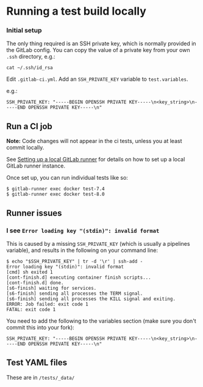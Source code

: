 Running a test build locally
============================

### Initial setup

The only thing required is an SSH private key, which is normally provided in the
GitLab config. You can copy the value of a private key from your own ```.ssh```
directory, e.g.:

    cat ~/.ssh/id_rsa

Edit ```.gitlab-ci.yml```. Add an ```SSH_PRIVATE_KEY``` variable to
```test.variables```.

e.g.:

    SSH_PRIVATE_KEY: "-----BEGIN OPENSSH PRIVATE KEY-----\n<key_string>\n-----END OPENSSH PRIVATE KEY-----\n"

Run a CI job
------------

**Note:** Code changes will not appear in the ci tests, unless you at least
commit locally.

See [Setting up a local GitLab runner][setup_gitlab_runner] for details on how
to set up a local GitLab runner instance.

Once set up, you can run individual tests like so:

    $ gitlab-runner exec docker test-7.4
    $ gitlab-runner exec docker test-8.0

Runner issues
-------------

### I see ```Error loading key "(stdin)": invalid format```

This is caused by a missing ```SSH_PRIVATE_KEY``` (which is usually a pipelines
variable), and results in the following on your command line:

    $ echo "$SSH_PRIVATE_KEY" | tr -d '\r' | ssh-add -
    Error loading key "(stdin)": invalid format
    [cmd] sh exited 1
    [cont-finish.d] executing container finish scripts...
    [cont-finish.d] done.
    [s6-finish] waiting for services.
    [s6-finish] sending all processes the TERM signal.
    [s6-finish] sending all processes the KILL signal and exiting.
    ERROR: Job failed: exit code 1
    FATAL: exit code 1

You need to add the following to the variables section (make sure you don't
commit this into your fork):

    SSH_PRIVATE_KEY: "-----BEGIN OPENSSH PRIVATE KEY-----\n<key_string>\n-----END OPENSSH PRIVATE KEY-----\n"

Test YAML files
---------------

These are in ```/tests/_data/```

[setup_gitlab_runner]: /developers/testing/setting-up-local-gitlab-runner
